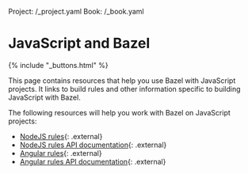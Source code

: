 Project: /_project.yaml
Book: /_book.yaml

# JavaScript and Bazel

{% include "_buttons.html" %}

This page contains resources that help you use Bazel with JavaScript projects.
It links to build rules and other information specific to building JavaScript
with Bazel.

The following resources will help you work with Bazel on JavaScript projects:

*  [NodeJS rules](https://github.com/bazelbuild/rules_nodejs/){: .external}
*  [NodeJS rules API documentation](https://bazelbuild.github.io/rules_nodejs/){: .external}
*  [Angular rules](https://www.npmjs.com/package/@angular/bazel){: .external}
*  [Angular rules API documentation](https://github.com/angular/angular/tree/main/packages/bazel){: .external}
